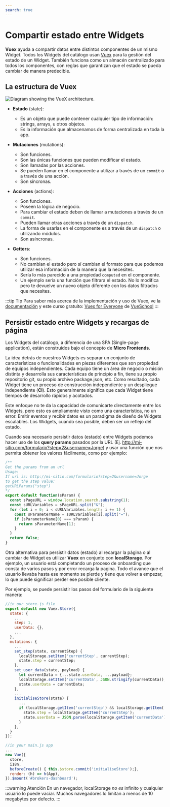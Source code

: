 ```yaml
---
search: true
---
```


# Compartir estado entre Widgets

**Vuex** ayuda a compartir datos entre distintos componentes de un mismo Widget. Todos los Widgets del catálogo usan [Vuex](https://vuex.vuejs.org/) para la gestión del estado de un Widget. También funciona como un almacén centralizado para todos los componentes, con reglas que garantizan que el estado se pueda cambiar de manera predecible.

## La estructura de Vuex

<img src="/assets/img/widgets/vuex.png" alt="Diagram showing the VueX architecture.">

- **Estado** (state):

  - Es un objeto que puede contener cualquier tipo de información: strings, arrays, u otros objetos.
  - Es la información que almacenamos de forma centralizada en toda la app.

- **Mutaciones** (mutations):

  - Son funciones.
  - Son las únicas funciones que pueden modificar el estado.
  - Son llamadas por las acciones.
  - Se pueden llamar en el componente a utilizar a través de un `commit` o a través de una acción.
  - Son síncronas.

- **Acciones** (actions):

  - Son funciones.
  - Poseen la lógica de negocio.
  - Para cambiar el estado deben de llamar a mutaciones a través de un `commit`.
  - Pueden llamar otras acciones a través de un `dispatch`.
  - La forma de usarlas en el componente es a través de un `dispatch` o utilizando módulos.
  - Son asíncronas.

- **Getters**:
  - Son funciones.
  - No cambian el estado pero sí cambian el formato para que podemos utilizar esa información de la manera que la necesites.
  - Sería lo más parecido a una propiedad `computed` en el componente.
  - Un ejemplo sería una función que filtrara el estado. No lo modifica pero te devuelve un nuevo objeto diferente con los datos filtrados que necesites.

:::tip Tip
Para saber más acerca de la implementación y uso de Vuex, ve la [documentación](https://vuex.vuejs.org/guide/) y este curso gratuito: [Vuex for Everyone](https://vueschool.io/courses/vuex-for-everyone) de [VueSchool](https://vueschool.io/)
:::

## Persistir estado entre Widgets y recargas de página

Los Widgets del catálogo, a diferencia de una SPA (Single-page application), están construidos bajo el concepto de **Micro Frontends**.

La idea detrás de nuestros Widgets es separar un conjunto de características o funcionalidades en piezas diferentes que son propiedad de equipos independientes. Cada equipo tiene un área de negocio o misión distinta y desarrolla sus características de principio a fin, tiene su propio repositorio git, su propio archivo package.json, etc. Como resultado, cada Widget tiene un proceso de construcción independiente y un despliegue independiente (**CI**). Esto generalmente significa que cada Widget tiene tiempos de desarrollo rápidos y acotados.

Este enfoque no te da la capacidad de comunicarte directamente entre los Widgets, pero esto es ampliamente visto como una característica, no un error. Emitir eventos y recibir datos es un paradigma de diseño de Widgets escalables. Los Widgets, cuando sea posible, deben ser un reflejo del estado.

Cuando sea necesario persistir datos (estado) entre Widgets podemos hacer uso de los **query params** pasados por la URL (Ej. <http://mi-sitio.com/formulario?step=2&username=Jorge>) y usar una función que nos permita obtener los valores fácilmente, como por ejemplo:

```js
/**
Get the params from an url
Usage:
If url is: http://mi-sitio.com/formulario?step=2&username=Jorge
to get the step value:
getURLParams("step")
*/
export default function(sParam) {
  const sPageURL = window.location.search.substring(1);
  const sURLVariables = sPageURL.split("&");
  for (let i = 0; i < sURLVariables.length; i += 1) {
    const sParameterName = sURLVariables[i].split("=");
    if (sParameterName[0] === sParam) {
      return sParameterName[1];
    }
  }
  return false;
}
```

Otra alternativa para persistir datos (estado) al recargar la página o al cambiar de Widget es utilizar **Vuex** en conjunto con **localStorage**. Por ejemplo, un usuario está completando un proceso de onboarding que consta de varios pasos y por error recarga la pagina. Todo el avance que el usuario llevaba hasta ese momento se pierde y tiene que volver a empezar, lo que puede significar perder ese posible cliente.

Por ejemplo, se puede persistir los pasos del formulario de la siguiente manera:

```js
//in our store.js file
export default new Vuex.Store({
  state: {
    ...
    step: 1,
    userData: {},
    ...
  },
  mutations: {
    ...
    set_step(state, currentStep) {
      localStorage.setItem('currentStep', currentStep);
      state.step = currentStep;
    },
    set_user_data(state, payload) {
      let currentData = {...state.userData, ...payload};
      localStorage.setItem('currentData', JSON.stringify(currentData));
      state.userData = currentData;
    },
    ...
    initialiseStore(state) {
      ...
      if (localStorage.getItem('currentStep') && localStorage.getItem('currentData')) {
        state.step = localStorage.getItem('currentStep');
        state.userData = JSON.parse(localStorage.getItem('currentData'));
      }
    },
  }
});
```

```js
//in your main.js app
...
new Vue({
  store,
  i18n,
  beforeCreate() { this.$store.commit('initialiseStore');},
  render: (h) => h(App),
}).$mount('#brokers-dashboard');
```

:::warning Atención
En un navegador, localStorage *no es* infinito y cualquier usuario lo puede vaciar. Muchos navegadores lo limitan a menos de 10 megabytes por defecto.
:::
